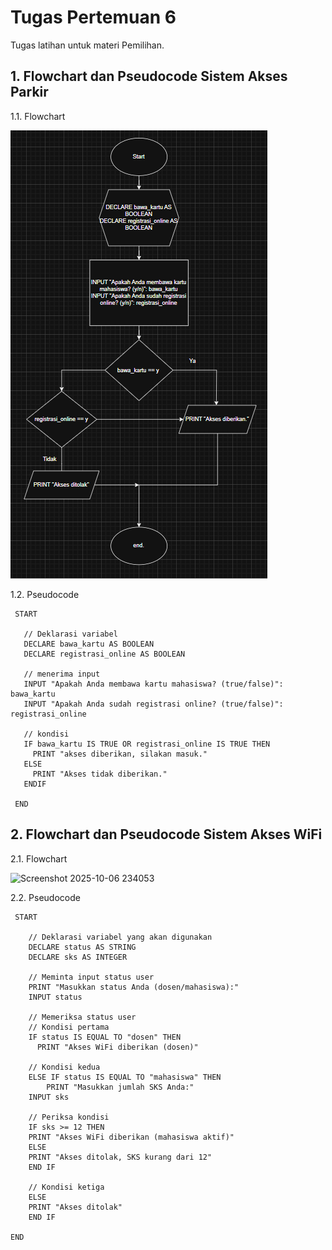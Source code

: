 # Tugas Pertemuan 6  
Tugas latihan untuk materi Pemilihan.   
## 1. Flowchart dan Pseudocode Sistem Akses Parkir
1.1. Flowchart
     
![Flowchart](https://github.com/dhafirtibast/TeoriDaspro/blob/main/Pertemuan_6/Screenshot%202025-10-06%20221012.png "Flowchart Sistem Akses Parkir")   
    
1.2. Pseudocode
   
     START   
   
       // Deklarasi variabel   
       DECLARE bawa_kartu AS BOOLEAN   
       DECLARE registrasi_online AS BOOLEAN   
   
       // menerima input    
       INPUT "Apakah Anda membawa kartu mahasiswa? (true/false)": bawa_kartu    
       INPUT "Apakah Anda sudah registrasi online? (true/false)": registrasi_online   
   
       // kondisi   
       IF bawa_kartu IS TRUE OR registrasi_online IS TRUE THEN    
         PRINT "akses diberikan, silakan masuk."   
       ELSE     
         PRINT "Akses tidak diberikan."   
       ENDIF   
   
     END         

## 2. Flowchart dan Pseudocode Sistem Akses WiFi    
2.1. Flowchart   

   <img width="742" height="859" alt="Screenshot 2025-10-06 234053" src="https://github.com/user-attachments/assets/1006e61c-e900-4156-a1cb-421ade1f5cea" />

2.2. Pseudocode
   
     START   
    
        // Deklarasi variabel yang akan digunakan   
        DECLARE status AS STRING   
        DECLARE sks AS INTEGER   
   
        // Meminta input status user   
        PRINT "Masukkan status Anda (dosen/mahasiswa):"   
        INPUT status   
   
        // Memeriksa status user   
        // Kondisi pertama  
        IF status IS EQUAL TO "dosen" THEN   
          PRINT "Akses WiFi diberikan (dosen)"   
   
        // Kondisi kedua   
        ELSE IF status IS EQUAL TO "mahasiswa" THEN   
            PRINT "Masukkan jumlah SKS Anda:"   
        INPUT sks   
   
        // Periksa kondisi   
        IF sks >= 12 THEN   
        PRINT "Akses WiFi diberikan (mahasiswa aktif)"   
        ELSE   
        PRINT "Akses ditolak, SKS kurang dari 12"   
        END IF   
    
        // Kondisi ketiga  
        ELSE   
        PRINT "Akses ditolak"   
        END IF   
    
    END    
